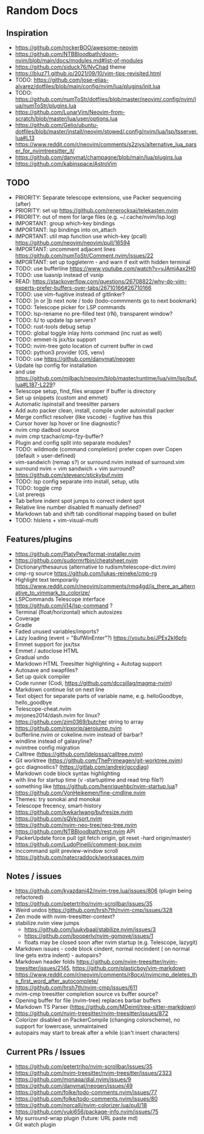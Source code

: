 # Random Docs

## Inspiration

- https://github.com/rockerBOO/awesome-neovim
- https://github.com/NTBBloodbath/doom-nvim/blob/main/docs/modules.md#list-of-modules
- https://github.com/siduck76/NvChad theme
- https://bluz71.github.io/2021/09/10/vim-tips-revisited.html
- TODO: https://github.com/jose-elias-alvarez/dotfiles/blob/main/config/nvim/lua/plugins/init.lua
- TODO: https://github.com/numToStr/dotfiles/blob/master/neovim/.config/nvim/lua/numToStr/plugins.lua
- https://github.com/LunarVim/Neovim-from-scratch/blob/master/lua/user/options.lua
- https://github.com/Gelio/ubuntu-dotfiles/blob/master/install/neovim/stowed/.config/nvim/lua/lsp/tsserver.lua#L13
- https://www.reddit.com/r/neovim/comments/s2ziys/alternative_lua_parser_for_nvimtreesitter_it/
- https://github.com/danymat/champagne/blob/main/lua/plugins.lua
- https://github.com/kabinspace/AstroVim

## TODO

- PRIORITY: Separate telescope extensions, use Packer sequencing (after)
- PRIORITY: set up https://github.com/renerocksai/telekasten.nvim
- PRIORITY: out of mem for large files (e.g. ~/.cache/nvim/lsp.log)
- IMPORTANT: group which-key bindings
- IMPORTANT: lsp bindings into on_attach
- IMPORTANT: util map function use which-key (pcall) https://github.com/neovim/neovim/pull/16594
- IMPORTANT: uncomment adjacent lines https://github.com/numToStr/Comment.nvim/issues/22
- IMPORTANT: set up toggleterm - and warn if exit with hidden terminal
- TODO: use bufferline https://www.youtube.com/watch?v=vJAmjAax2H0
- TODO: use luasnip instead of vsnip
- READ: https://stackoverflow.com/questions/26708822/why-do-vim-experts-prefer-buffers-over-tabs/26710166#26710166
- TODO: use vim-fugitive instead of gitlinker?
- TODO: ]n or ]b next note / todo (todo-commments go to next bookmark)
- TODO: Telescope picker for LSP commands
- TODO: lsp-rename no pre-filled text (<space>rN), transparent window?
- TODO: <space>lU to update lsp servers?
- TODO: rust-tools debug setup
- TODO: global toggle inlay hints command (inc rust as well)
- TODO: emmet-ls jsx/tsx support
- TODO: nvim-tree goto location of current buffer in cwd
- TODO: python3 provider (OS, venv)
- TODO: use https://github.com/danymat/neogen
- Update lsp config for installation
- and use https://github.com/mjlbach/neovim/blob/master/runtime/lua/vim/lsp/buf.lua#L187-L229?
- Telescope setup, find_files wrapper if buffer is directory
- Set up snippets (custom and emmet)
- Automatic lspinstall and treesitter parsers
- Add auto packer clean, install, compile under autoinstall packer
- Merge conflict resolver (like vscode) - fugitive has this
- Cursor hover lsp hover or line diagnostic?
- nvim cmp dadbod source
- nvim cmp tzachar/cmp-fzy-buffer?
- Plugin and config split into separate modules?
- TODO: wildmode (command completion) prefer copen over Copen (default > user-defined)
- vim-sandwich (remap s?) or surround.nvim instead of surround.vim
- surround nvim = vim sandwich + vim surround?
- https://github.com/stevearc/stickybuf.nvim
- TODO: lsp config separate into install, setup, utils
- TODO: toggle cmp
- List prereqs
- Tab before indent spot jumps to correct indent spot
- Relative line number disabled ft manually defined?
- Markdown tab and shift tab conditional mapping based on bullet
- TODO: hlslens + vim-visual-multi

## Features/plugins

- https://github.com/PlatyPew/format-installer.nvim
- https://github.com/sudormrfbin/cheatsheet.nvim
- Dictionary/thesaurus (alternative to rudism/telescope-dict.nvim)
- cmp-rg source https://github.com/lukas-reineke/cmp-rg
- Highlight text temporarily https://www.reddit.com/r/neovim/comments/rmq4gd/is_there_an_alternative_to_vimmark_to_colorize/
- LSPCommands Telescope interface
- https://github.com/ii14/lsp-command ?
- Terminal (float/horizontal) which autosizes
- Coverage
- Gradle
- Faded unused variables/imports?
- Lazy loading (event = "BufWinEnter"?) https://youtu.be/JPEx2kI6pfo
- Emmet support for jsx/tsx
- Emmet / autoclose HTML
- Gradual undo
- Markdown HTML Treesitter highlighting + Autotag support
- Autosave and swapfiles?
- Set up quick compiler
- Code runner (Codi, https://github.com/dccsillag/magma-nvim)
- Markdown continue list on next line
- Text object for separate parts of variable name, e.g. helloGoodbye, hello_goodbye
- Telescope-cheat.nvim
- mrjones2014/dash.nvim for linux?
- https://github.com/zim0369/butcher string to array
- https://github.com/ripxorip/aerojump.nvim
- bufferline.nvim or cokeline.nvim instead of barbar?
- windline instead of galaxyline?
- nvimtree config migration
- Calltree (https://github.com/ldelossa/calltree.nvim)
- Git worktree (https://github.com/ThePrimeagen/git-worktree.nvim)
- gcc diagnostics? (https://gitlab.com/andrejr/gccdiag)
- Markdown code block syntax highlighting
- with line for startup time (v -startuptime and read tmp file?)
- something like https://github.com/henriquehbr/nvim-startup.lua?
- https://github.com/VonHeikemen/fine-cmdline.nvim
- Themes: try sonokai and monokai
- Telescope frecency, smart-history
- https://github.com/kwkarlwang/bufresize.nvim
- https://github.com/sQVe/sort.nvim
- https://github.com/nvim-neo-tree/neo-tree.nvim
- https://github.com/NTBBloodbath/rest.nvim API
- PackerUpdate force pull (git fetch origin, git reset -hard origin/master)
- https://github.com/LudoPinelli/comment-box.nvim
- inccommand split preview-window scroll
- https://github.com/natecraddock/workspaces.nvim

## Notes / issues

- https://github.com/kyazdani42/nvim-tree.lua/issues/806 (plugin being refactored)
- https://github.com/petertriho/nvim-scrollbar/issues/35
- Weird undos https://github.com/hrsh7th/nvim-cmp/issues/328
- Zen mode with nvim-treesitter-context?
- stabilize.nvim view jumps
  - https://github.com/luukvbaal/stabilize.nvim/issues/3
  - https://github.com/booperlv/nvim-gomove/issues/1
  - floats may be closed soon after nvim startup (e.g. Telescope, lazygit)
- Markdown issues - code block cindent, normal nocindent (<CR> on normal line gets extra indent) - autopairs?
- Markdown header folds https://github.com/nvim-treesitter/nvim-treesitter/issues/2145, https://github.com/plasticboy/vim-markdown
- https://www.reddit.com/r/neovim/comments/r8qcxl/nvimcmp_deletes_the_first_word_after_autocomplete/
- https://github.com/hrsh7th/nvim-cmp/issues/611
- nvim-cmp treesitter completion source vs buffer source?
- Opening buffer for file (nvim-tree) replaces barbar buffers
- Markdown TS Parser (https://github.com/MDeiml/tree-sitter-markdown)
- https://github.com/nvim-treesitter/nvim-treesitter/issues/872
- Colorizer disabled on PackerCompile (changing colorscheme), no support for lowercase, unmaintained
- autopairs may start to break after a while (can't insert characters)

## Current PRs / Issues

- https://github.com/petertriho/nvim-scrollbar/issues/35
- https://github.com/nvim-treesitter/nvim-treesitter/issues/2323
- https://github.com/monaqa/dial.nvim/issues/9
- https://github.com/danymat/neogen/issues/49
- https://github.com/folke/todo-comments.nvim/issues/77
- https://github.com/folke/todo-comments.nvim/issues/80
- https://github.com/norcalli/nvim-colorizer.lua/pull/18
- https://github.com/vuki656/package-info.nvim/issues/75
- My surround-wrap plugin (future: URL paste md)
- Git watch plugin
